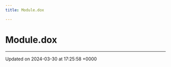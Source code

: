 ```yaml
---
title: Module.dox

---
```


# Module.dox








-------------------------------

Updated on 2024-03-30 at 17:25:58 +0000
